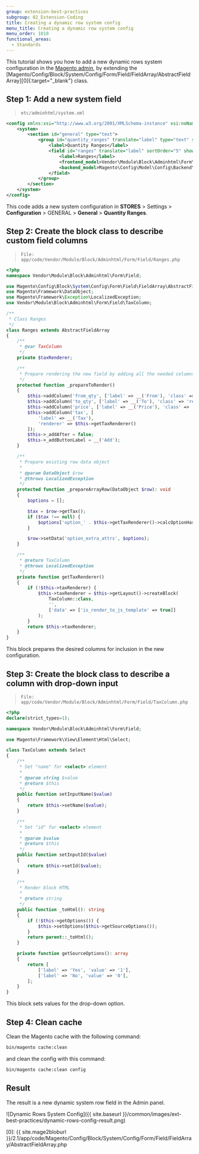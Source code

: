 ```yaml
---
group: extension-best-practices
subgroup: 02_Extension-Coding
title: Creating a dynamic row system config
menu_title: Creating a dynamic row system config
menu_order: 1010
functional_areas:
  - Standards
---
```


This tutorial shows you how to add a new dynamic rows system configuration in the [Magento admin](https://glossary.magento.com/magento-admin), by extending the [Magento/Config/Block/System/Config/Form/Field/FieldArray/AbstractFieldArray][0]{:target="_blank"} class.

## Step 1: Add a new system field

> `etc/adminhtml/system.xml`

```xml
<config xmlns:xsi="http://www.w3.org/2001/XMLSchema-instance" xsi:noNamespaceSchemaLocation="urn:magento:module:Magento_Config:etc/system_file.xsd">
    <system>
        <section id="general" type="text">
            <group id="quantity_ranges" translate="label" type="text" sortOrder="10" showInDefault="1" showInWebsite="1" showInStore="1">
                <label>Quantity Ranges</label>
                <field id="ranges" translate="label" sortOrder="5" showInDefault="1" showInWebsite="1" showInStore="1">
                    <label>Ranges</label>
                    <frontend_model>Vendor\Module\Block\Adminhtml\Form\Field\Ranges</frontend_model>
                    <backend_model>Magento\Config\Model\Config\Backend\Serialized\ArraySerialized</backend_model>
                </field>
            </group>
        </section>
    </system>
</config>
```

This code adds a new system configuration in **STORES** > Settings > **Configuration** > GENERAL > **General** > **Quantity Ranges**.

## Step 2: Create the block class to describe custom field columns

> `File: app/code/Vendor/Module/Block/Adminhtml/Form/Field/Ranges.php`

```php
<?php
namespace Vendor\Module\Block\Adminhtml\Form\Field;

use Magento\Config\Block\System\Config\Form\Field\FieldArray\AbstractFieldArray;
use Magento\Framework\DataObject;
use Magento\Framework\Exception\LocalizedException;
use Vendor\Module\Block\Adminhtml\Form\Field\TaxColumn;

/**
 * Class Ranges
 */
class Ranges extends AbstractFieldArray
{
    /**
     * @var TaxColumn
     */
    private $taxRenderer;

    /**
     * Prepare rendering the new field by adding all the needed columns
     */
    protected function _prepareToRender()
    {
        $this->addColumn('from_qty', ['label' => __('From'), 'class' => 'required-entry']);
        $this->addColumn('to_qty', ['label' => __('To'), 'class' => 'required-entry']);
        $this->addColumn('price', ['label' => __('Price'), 'class' => 'required-entry']);
        $this->addColumn('tax', [
            'label' => __('Tax'),
            'renderer' => $this->getTaxRenderer()
        ]);
        $this->_addAfter = false;
        $this->_addButtonLabel = __('Add');
    }

    /**
     * Prepare existing row data object
     *
     * @param DataObject $row
     * @throws LocalizedException
     */
    protected function _prepareArrayRow(DataObject $row): void
    {
        $options = [];

        $tax = $row->getTax();
        if ($tax !== null) {
            $options['option_' . $this->getTaxRenderer()->calcOptionHash($tax)] = 'selected="selected"';
        }

        $row->setData('option_extra_attrs', $options);
    }

    /**
     * @return TaxColumn
     * @throws LocalizedException
     */
    private function getTaxRenderer()
    {
        if (!$this->taxRenderer) {
            $this->taxRenderer = $this->getLayout()->createBlock(
                TaxColumn::class,
                '',
                ['data' => ['is_render_to_js_template' => true]]
            );
        }
        return $this->taxRenderer;
    }
}
```

This block prepares the desired columns for inclusion in the new configuration.

## Step 3: Create the block class to describe a column with drop-down input

> `File: app/code/Vendor/Module/Block/Adminhtml/Form/Field/TaxColumn.php`

```php
<?php
declare(strict_types=1);

namespace Vendor\Module\Block\Adminhtml\Form\Field;

use Magento\Framework\View\Element\Html\Select;

class TaxColumn extends Select
{
    /**
     * Set "name" for <select> element
     *
     * @param string $value
     * @return $this
     */
    public function setInputName($value)
    {
        return $this->setName($value);
    }

    /**
     * Set "id" for <select> element
     *
     * @param $value
     * @return $this
     */
    public function setInputId($value)
    {
        return $this->setId($value);
    }

    /**
     * Render block HTML
     *
     * @return string
     */
    public function _toHtml(): string
    {
        if (!$this->getOptions()) {
            $this->setOptions($this->getSourceOptions());
        }
        return parent::_toHtml();
    }

    private function getSourceOptions(): array
    {
        return [
            ['label' => 'Yes', 'value' => '1'],
            ['label' => 'No', 'value' => '0'],
        ];
    }
}
```

This block sets values for the drop-down option.

## Step 4: Clean cache

Clean the Magento cache with the following command:

```bash
bin/magento cache:clean
```
and clean the config with this command:

```bash
bin/magento cache:clean config
```

## Result

The result is a new dynamic system row field in the Admin panel.

![Dynamic Rows System Config]({{ site.baseurl }}/common/images/ext-best-practices/dynamic-rows-config-result.png)

[0]: {{ site.mage2bloburl }}/2.1/app/code/Magento/Config/Block/System/Config/Form/Field/FieldArray/AbstractFieldArray.php
